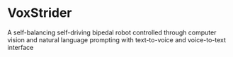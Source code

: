 # VoxStrider

A self-balancing self-driving bipedal robot controlled through computer vision and natural language prompting with text-to-voice and voice-to-text interface

